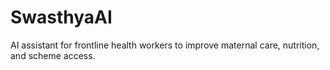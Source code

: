 # SwasthyaAI
AI assistant for frontline health workers to improve maternal care, nutrition, and scheme access.
